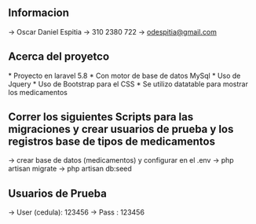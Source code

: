 ## Informacion
-> Oscar Daniel Espitia
-> 310 2380 722
-> odespitia@gmail.com  

## Acerca del proyetco
<p>
* Proyecto en laravel 5.8
* Con motor de base de datos MySql
* Uso de Jquery
* Uso de Bootstrap para el CSS
* Se utilizo datatable para mostrar los medicamentos
</p>


## Correr los siguientes Scripts para las migraciones y crear usuarios de prueba y los registros base de tipos de medicamentos
-> crear base de datos (medicamentos) y configurar en el .env
-> php artisan migrate
-> php artisan db:seed

## Usuarios de Prueba
-> User (cedula): 123456
-> Pass         : 123456

